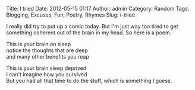 Title: I tried
Date: 2012-05-15 01:17
Author: admin
Category: Random
Tags: Blogging, Excuses, Fun, Poetry, Rhymes
Slug: i-tried

I really did try to put up a comic today. But I'm just way too tired to
get something coherent out of the brain in my head. So here is a poem.

This is your brain on sleep  
notice the thoughts that are deep  
and many other benefits you reap

This is your brain sleep deprived  
I can't imagine how you survived  
But you had all that time to do the stuff, which is something I guess.
